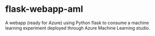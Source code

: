 # flask-webapp-aml
A webapp (ready for Azure) using Python flask to consume a machine learning experiment deployed through Azure Machine Learning studio.
